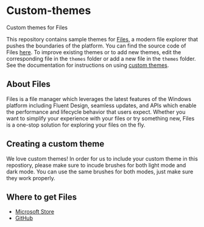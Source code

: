# Custom-themes
Custom themes  for Files

This repository contains sample themes for [Files](https://www.microsoft.com/store/apps/9NGHP3DX8HDX), a modern file explorer that pushes the boundaries of the platform.
You can find the source code of Files [here](https://github.com/files-community/Files).
To improve existing themes or to add new themes, edit the corresponding file in the `themes` folder or add a new file in the `themes` folder. See the documentation for instructions on using [custom themes](https://files-community.github.io/docs/#/articles/custom-themes).

## About Files
Files is a file manager which leverages the latest features of the Windows platform including Fluent Design, seamless updates, and APIs which enable the performance and lifecycle behavior that users expect. Whether you want to simplify your experience with your files or try something new, Files is a one-stop solution for exploring your files on the fly.

## Creating a custom theme
We love custom themes! In order for us to include your custom theme in this repostiory, please make sure to incude brushes for both light mode and dark mode. You can use the same brushes for both modes, just make sure they work properly.

## Where to get Files
- [Microsoft Store](https://www.microsoft.com/store/apps/9NGHP3DX8HDX)
- [GitHub](https://github.com/files-community/Files/releases)
